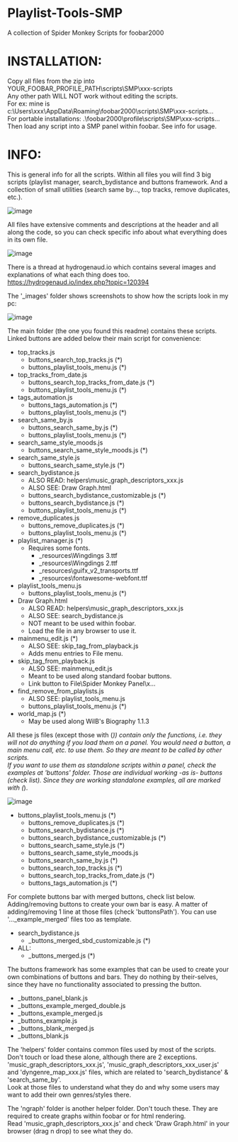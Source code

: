 # Playlist-Tools-SMP
A collection of Spider Monkey Scripts for foobar2000

# INSTALLATION: 

Copy all files from the zip into YOUR_FOOBAR_PROFILE_PATH\scripts\SMP\xxx-scripts  
Any other path WILL NOT work without editing the scripts.  
For ex: mine is c:\Users\xxx\AppData\Roaming\foobar2000\scripts\SMP\xxx-scripts\...  
For portable installations: .\foobar2000\profile\scripts\SMP\xxx-scripts\...  
Then load any script into a SMP panel within foobar. See info for usage.  

# INFO: 

This is general info for all the scripts. Within all files you will find 3 big scripts (playlist manager, search_bydistance and buttons framework.
And a collection of small utilities (search same by..., top tracks, remove duplicates, etc.).

![image](https://user-images.githubusercontent.com/83307074/116298906-927f2c00-a78c-11eb-96c4-ca99e58d1a40.png)

All files have extensive comments and descriptions at the header and all along the code, so you can check specific info about what everything does in its own file.

![image](https://user-images.githubusercontent.com/83307074/116299366-20f3ad80-a78d-11eb-9194-8d6b91bc942c.png)

There is a thread at hydrogenaud.io which contains several images and explanations of what each thing does too.
https://hydrogenaud.io/index.php?topic=120394

The '_images' folder shows screenshots to show how the scripts look in my pc:

![image](https://user-images.githubusercontent.com/83307074/116299680-85167180-a78d-11eb-80e4-f00f147421be.png)

The main folder (the one you found this readme) contains these scripts. Linked buttons are added below their main script for convenience:

  * top_tracks.js
      * buttons_search_top_tracks.js (*)
      * buttons_playlist_tools_menu.js (*)
  * top_tracks_from_date.js
    * buttons_search_top_tracks_from_date.js (*)
    * buttons_playlist_tools_menu.js (*)
  * tags_automation.js
    * buttons_tags_automation.js (*)
    * buttons_playlist_tools_menu.js (*)
  * search_same_by.js
    * buttons_search_same_by.js (*)
    * buttons_playlist_tools_menu.js (*)
  * search_same_style_moods.js
  	* buttons_search_same_style_moods.js (*)
  * search_same_style.js
  	* buttons_search_same_style.js (*)
  * search_bydistance.js
  	* ALSO READ: helpers\music_graph_descriptors_xxx.js
  	* ALSO SEE: Draw Graph.html
  	* buttons_search_bydistance_customizable.js (*)
  	* buttons_search_bydistance.js (*)
  	* buttons_playlist_tools_menu.js (*)
  * remove_duplicates.js
  	* buttons_remove_duplicates.js (*)
  	* buttons_playlist_tools_menu.js (*)
  * playlist_manager.js (*)
  	* Requires some fonts.
  		* _resources\Wingdings 3.ttf
  		* _resources\Wingdings 2.ttf
  		* _resources\guifx_v2_transports.ttf
  		* _resources\fontawesome-webfont.ttf
  * playlist_tools_menu.js
  	* buttons_playlist_tools_menu.js (*)
  * Draw Graph.html
  	* ALSO READ: helpers\music_graph_descriptors_xxx.js
  	* ALSO SEE: search_bydistance.js
  	* NOT meant to be used within foobar.
  	* Load the file in any browser to use it.
  * mainmenu_edit.js (*)
  	* ALSO SEE: skip_tag_from_playback.js
  	* Adds menu entries to File menu.
  * skip_tag_from_playback.js
  	* ALSO SEE: mainmenu_edit.js
  	* Meant to be used along standard foobar buttons.
  	* Link button to File\Spider Monkey Panel\x...
  * find_remove_from_playlists.js
  	* ALSO SEE: playlist_tools_menu.js
  	* buttons_playlist_tools_menu.js (*)
  * world_map.js (*)
  	* May be used along WilB's Biography 1.1.3
		
All these js files (except those with (*)) contain only the functions, i.e. they will not do anything if you load them on a panel. 
You would need a button, a main menu call, etc. to use them. So they are meant to be called by other scripts.  
If you want to use them as standalone scripts within a panel, check the examples at 'buttons' folder.
Those are individual working -as is- buttons (check list). Since they are working standalone examples, all are marked with (*).

![image](https://user-images.githubusercontent.com/83307074/116299720-952e5100-a78d-11eb-9759-2435a08bb56d.png)

  * buttons_playlist_tools_menu.js (*)
	* buttons_remove_duplicates.js (*)
	* buttons_search_bydistance.js (*)
	* buttons_search_bydistance_customizable.js (*)
	* buttons_search_same_style.js (*)
	* buttons_search_same_style_moods.js
	* buttons_search_same_by.js (*)
	* buttons_search_top_tracks.js (*)
	* buttons_search_top_tracks_from_date.js (*)
	* buttons_tags_automation.js (*)

For complete buttons bar with merged buttons, check list below. Adding/removing buttons to create your own bar is easy.
A matter of adding/removing 1 line at those files (check 'buttonsPath'). You can use '..._example_merged' files too as template.

  * search_bydistance.js
    * _buttons_merged_sbd_customizable.js (*)
  * ALL:
    * _buttons_merged.js (*)

The buttons framework has some examples that can be used to create your own combinations of buttons and bars.
They do nothing by their-selves, since they have no functionality associated to pressing the button.

  * _buttons_panel_blank.js
  * _buttons_example_merged_double.js
  * _buttons_example_merged.js
  * _buttons_example.js
  * _buttons_blank_merged.js
  * _buttons_blank.js
	
The 'helpers' folder contains common files used by most of the scripts. Don't touch or load these alone, although there are 2 exceptions.
'music_graph_descriptors_xxx.js', 'music_graph_descriptors_xxx_user.js' and 'dyngenre_map_xxx.js' files, which are related to 'search_bydistance' & 'search_same_by'.   
Look at those files to understand what they do and why some users may want to add their own genres/styles there.

The 'ngraph' folder is another helper folder. Don't touch these. They are required to create graphs within foobar or for html rendering.  
Read 'music_graph_descriptors_xxx.js' and check 'Draw Graph.html' in your browser (drag n drop) to see what they do.
